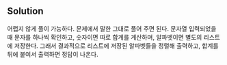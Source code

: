 ## Solution

어렵지 않게 풀이 가능하다. 문제에서 말한 그대로 풀어 주면 된다. 문자열 입력되었을 때 문자를 하나씩 확인하고, 숫자이면 따로 합계를 계산하며, 알파벳이면 별도의 리스트에 저장한다. 그래서 결과적으로 리스트에 저장된 알파벳들을 정렬해 출력하고, 합계를 뒤에 붙여서 출력하면 정답이 나온다.
